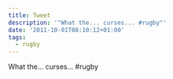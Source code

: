 ```yaml
---
title: Tweet
description: '"What the... curses... #rugby"'
date: '2011-10-01T08:10:12+01:00'
tags:
  - rugby
---
```

What the... curses... #rugby
